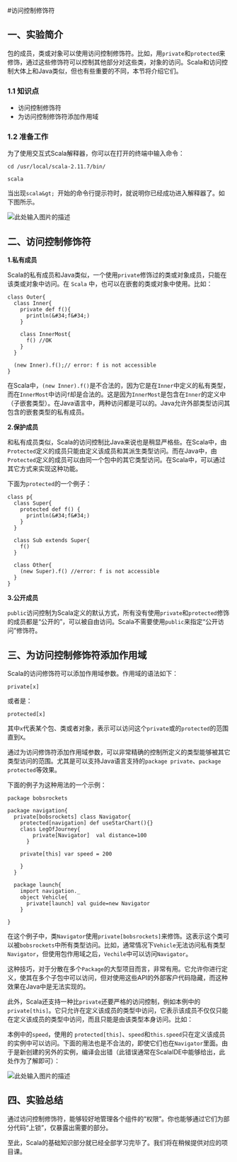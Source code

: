 #访问控制修饰符

## 一、实验简介

包的成员，类或对象可以使用访问控制修饰符。比如，用`private`和`protected`来修饰，通过这些修饰符可以控制其他部分对这些类，对象的访问。Scala和访问控制大体上和Java类似，但也有些重要的不同，本节将介绍它们。


### 1.1 知识点

- 访问控制修饰符
- 为访问控制修饰符添加作用域

### 1.2 准备工作

为了使用交互式Scala解释器，你可以在打开的终端中输入命令：

```
cd /usr/local/scala-2.11.7/bin/

scala
```

当出现`scala&gt; `开始的命令行提示符时，就说明你已经成功进入解释器了。如下图所示。


![此处输入图片的描述](https://dn-anything-about-doc.qbox.me/document-uid162034labid1679timestamp1454472982090.png/wm)

## 二、访问控制修饰符

**1.私有成员**

Scala的私有成员和Java类似，一个使用`private`修饰过的类或对象成员，只能在该类或对象中访问。在 `Scala` 中，也可以在嵌套的类或对象中使用。比如：

```
class Outer{
  class Inner{
    private def f(){
      println(&#34;f&#34;)
    }
    
    class InnerMost{
      f() //OK
    }
  }
  
  (new Inner).f();// error: f is not accessible
}
```

在Scala中，`(new Inner).f()`是不合法的，因为它是在`Inner`中定义的私有类型，而在`InnerMost`中访问`f`却是合法的。这是因为`InnerMost`是包含在`Inner`的定义中（子嵌套类型）。在Java语言中，两种访问都是可以的。Java允许外部类型访问其包含的嵌套类型的私有成员。

**2.保护成员**

和私有成员类似，Scala的访问控制比Java来说也是稍显严格些。在Scala中，由`Protected`定义的成员只能由定义该成员和其派生类型访问。而在Java中，由`Protected`定义的成员可以由同一个包中的其它类型访问。在Scala中，可以通过其它方式来实现这种功能。

下面为`protected`的一个例子：

```
class p{
  class Super{
    protected def f() {
      println(&#34;f&#34;)
    }
  }
  
  class Sub extends Super{
    f()
  }
  
  class Other{
    (new Super).f() //error: f is not accessible
  }
}
```

**3.公开成员**


`public`访问控制为Scala定义的默认方式，所有没有使用`private`和`protected`修饰的成员都是“公开的”，可以被自由访问。Scala不需要使用`public`来指定“公开访问”修饰符。

## 三、为访问控制修饰符添加作用域

Scala的访问修饰符可以添加作用域参数。作用域的语法如下：

```
private[x]
```
或者是：

```
protected[x]
```

其中`x`代表某个包、类或者对象，表示可以访问这个`private`或的`protected`的范围直到`X`。

通过为访问修饰符添加作用域参数，可以非常精确的控制所定义的类型能够被其它类型访问的范围。尤其是可以支持Java语言支持的`package private`、`package protected`等效果。

下面的例子为这种用法的一个示例：

```
package bobsrockets

package navigation{
  private[bobsrockets] class Navigator{
    protected[navigation] def useStarChart(){}
    class LegOfJourney{
        private[Navigator]  val distance=100
      }

    private[this] var speed = 200

    }
  }

  package launch{
    import navigation._
    object Vehicle{
      private[launch] val guide=new Navigator
    }
  
}
```

在这个例子中，类`Navigator`使用`private[bobsrockets]`来修饰。这表示这个类可以被`bobsrockets`中所有类型访问。比如，通常情况下`Vehicle`无法访问私有类型`Navigator`，但使用包作用域之后，`Vechile`中可以访问`Navigator`。


这种技巧，对于分散在多个`Package`的大型项目而言，非常有用。它允许你进行定义，使其在多个子包中可以访问，但对使用这些API的外部客户代码隐藏，而这种效果在Java中是无法实现的。

此外，Scala还支持一种比`private`还要严格的访问控制，例如本例中的`private[this]`。它只允许在定义该成员的类型中访问，它表示该成员不仅仅只能在定义该成员的类型中访问，而且只能是由该类型本身访问。比如：


本例中的`speed`，使用的 `protected[this]`、`speed`和`this.speed`只在定义该成员的实例中可以访问。下面的用法也是不合法的，即使它们也在`Navigator`里面。由于是新创建的另外的实例，编译会出错（此错误通常在ScalaIDE中能够给出，此处作为了解即可）：

![此处输入图片的描述](https://dn-anything-about-doc.qbox.me/document-uid162034labid1679timestamp1454486908064.png/wm)


## 四、实验总结

通过访问控制修饰符，能够较好地管理各个组件的“权限”。你也能够通过它们为部分代码“上锁”，仅暴露出需要的部分。

至此，Scala的基础知识部分就已经全部学习完毕了。我们将在稍候提供对应的项目课。